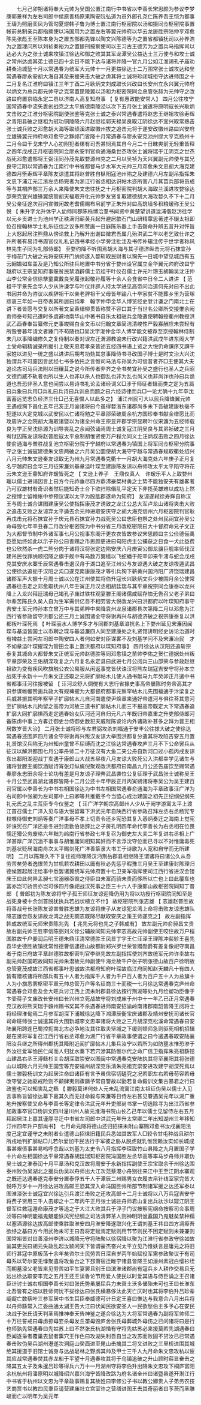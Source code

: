 <!-- { "loadSidebar": true } -->
　　七月己卯朔诸将奉大元帅为吴国公置江南行中书省以李善长宋思颜为参议李梦庚郭景祥为左右司郎中侯原善杨原果陶安阮弘道为员外郎孔尧仁陈养吾王恺为都事王璹为照磨栾凤为管勾夏煜韩子鲁为博士置江南行枢密院以汤和摄同佥枢密院事置帐前总制亲兵都指揇使以冯国用为之置左右等翼元帅府以华云龙唐胜宗陆仲亨邓愈陈先张彪王至陈本身为之置五部都先锋以陶文兴陈德等为之置省都镇抚司以孙养浩为之置理问所以刘祯秦裕为之置提刑按察使司以王习古王德芳为之置兵马指挥司以达必大为之张士诚来攻镇江徐达和御之败其其军龙潭吴公益达士三万使与和攻士诚之常州达卤其弟士德已四十余日不能下达与诸将并降一官九月公如江淮谒孔子庙劝耕桑治城堑十月以常遇春为统军大元帅十一月更益徐达士二万围常张士诚攻达和垒常遇春廖永安胡大海自其垒来援夹击大破之虏其将士诚将珍闭城拒守达进师围之十二月复名江淮府曰镇江三年丁酉二月耿炳文刘成取长兴改曰长安州立永兴翼元帅府以炳文为总兵都元帅守之克常置毘陵翼以汤和为枢密院同佥总管张赫为元帅守之改路曰府置京临永定二县以济南人高复知府事 【 复有惠政能安常人】 四月公往攻宁国常遇春中流矢褁创战克之太平旌德南陵泾以次下五月张士诚遣将原明寇长兴耿炳文击败之江淮分枢密院副使张鉴等克张士诚之泰兴常遇春遣将赵忠王继祖攻徐寿辉之青阳县破之继祖为冠功铜陵降六月赵继祖郭天禄吴良取江阴徐达不宜兴取常熟击张士诚兵败之邓愈胡大海等取绩溪进取徽州拔之追击元将于遂安改徽州路曰兴安府立雄锋翼元帅府命邓愈守之黟祁门皆降十月常遇春与廖永安克池州缪大亨克扬州十二月令曰干戈未宁人心初附犯者缧有司吾甚悯焉其自今月二十日昧爽前无轻重皆释之四年戊戌正月枢密院同佥廖永安判官俞通海桑世杰攻张士诚将瑞于江阴克之世杰战死邓愈遣部将王弼汪同孙茂先取婺源州克之二月以吴祯为天兴翼副元帅使与其兄良守江阴以常遇春为江南行中书省都督马步水军大元帅三月邓愈朱文忠胡大海克建德四月筡寿辉平章陈友谅遣其将赵普胜自枞阳寇池州陷之及建德六月左副吊指挥朱文忠下浦江元江浙左丞杨完者为浙江行省丞相达识帖木迩所害八月其苗兵部将员成等与其桐庐部三万余人来降使朱文忠往抚之十月枢密院判胡大海取兰溪进攻婺徐达邵荣克宜兴雄锋翼统管胡天福取开化元帅罗友贤复取建德胡大海攻婺久不下十二月吴公亲征途次召问宣徽闲故老耆儒赐布帛前学正朱升对曰高筑墙多积粮缓称王吴公悦 【 朱升字允升休宁人幼师同郡陈栎博洽羣书闻资中黄楚望讲道湓浦偕赵汸往学以元乡贡进士为池州学正秩满归蕲黄兵起升避居歙石门山研精覃思著述不辍太祖即位召授翰林学士礼乐征伐之议多所赞画一日庭陈乐器上手击磬命升辨五音升对忤旨上大怒起居注熊鼎从傍论救上乃解升出谢曰微君吾属几殆洪武二年以老乞致仕许之升所著有易诗书周官仪礼礼记四书孝经小学旁注批注及书传补辑注传于世学者称风林先生子同为礼部侍郎】 至婺约降不听围焉胡大海与其子德济纵击元将石抹宜孙于梅花门大破之元将安庆开门纳师遂入婺斩取民财者以狥先一日城中望见城西有五云絪媪如车盖及是乃知公所驻兵地置中书分省于婺州设官属立金华翼元帅府改曰宁越府以王宗显知府事赈贫民禁酒辟儒士范祖干叶仪召儒士许元叶瓒玉胡翰吴沈汪仲山李公常金信徐孳童冀戴良吴履张起敬孙履等十余人会食省中日令二人进讲 【 范祖干字景先金华人少从许谦学与叶仪并辟人持太学进见高帝问治道何先对曰不出此书因并命为咨议以疾辞祖干以亲老辞祖干父母皆年踰八十卒家贫不能葬乡里为营塜悲哀三年如一日帝表其所居曰纯孝　翰字仲申金华人博览经史登计谦之门南北士在讲下者皆愿与交复以所著文呈黄缙柳贯皆称赞不容口其于当世名公卿所交接惟余阙贡师泰号知己遭时多虞避地南华山中著书自乐太祖驻兵金陵遣使聘翰授衢州教授洪武乙酉春奉旨纂修元史事竣赐白金文币以归翰文章简洁清峻性严毅寡酬应未尝轻有所毁誉暮年请文者踵门不苟随也□吴沈字浚仲金华人博学能文被荐至京授翰林侍制未几以事降编修久之复侍制以奏对误左迁渭源教谕未行改兴籍洪武戊午进东阁大学士受命辑精诚录所援引上敬天忠君孝亲皆述五经四书语上览之大悦仍命譔序又譔千家姓以进见一统之盛以进讲后期考功劾其怠事降侍书寻改国子博士是时文治大兴沈独谓兵不可废因言武经七书多依托之言惟司马法与孙吴为可信昔者齐□王使其大夫追论古司马兵法附以田穰苴之说今所传者非齐之全书矣宜孙吴之盛行也圣人之兵昭文德而威不轨者也所以生人也非以杀人也御乱也非为乱也尚义也非尚诈也孙曰兵诡道也吾恐非圣人意也间尝以易诗书礼论孟诸经词义□涉于师征者辑而类之定为五肩曰兵象曰兵用□兵礼曰兵诗曰兵训总而题之曰六经诗律而兵□一论尤确十九年卒沈富蓄远览志负经济三仕□己无喜愠人以此多之】 浦江州民可大以民兵降锋翼元帅王遇成狥下昌化五年己亥正月谕诸将曰今虽得婺浙东诸郡尚多未下吾破建康秋毫不犯遂以大定克城以武安民以仁诸将勉之平章邵荣破周余杭方国珍奉书献金缯愿比而攻周许之佥院胡大海取诸暨以为诸全州命王宗显开郡学宗显聘叶仪宋濂为五经师载良为学正吴沈徐源为训导丧乱之余闻弦诵焉周士诚复寇江阴吴良与其弟祯破之三月宥狱囚陈友谅将赵普胜寇太平总制胡惟贤使万户程允同义士汪炳叔击败之四月徐达使俞通海与普胜战复池立枢密分院于宁越府以常遇春为镇国上将军同佥枢密分院事守之张士诚寇建德朱文忠两破之六月吴公圜使胡大海守宁越与常遇春规取衢处绍兴八月元帅朱文逊秦友谅取无为州九月常遇春克衢十一月胡大海克处六年庚子正月复名宁越府曰金华三月征宋濂刘基章溢叶琛至建康陈友谅以舟师攻太平太平陷守将花云朱文逊王鼎知府许瑗皆死之 【 文逊上养子　王鼎仪真人　许瑗乐平人上取婺州瑗以儒士进谒因言上曰方今元祚垂尽四方鼎沸豪桀材勇之士势不能独安夫有雄畧者乃可驭雄材有奇识者然后能知奇士合下欲扫除僭乱平定天下非揽英雄难以成功上然之授博士留帷帐中参预议谋以太平为股肱郡遂命为知府】 友谅遂弒徐寿辉自称汉王与周士诚合谋图建康吴公使指挥康茂才诱致之龙江公总大军卢龙山诸将夹击大败之追击又败之友谅弃太平遁去余元帅进取安庆守之胡大海克信州六月枢密院判官耿再戊击元将石抹宜孙于庆元县石抹宜孙力战死吴公曰忠臣也祭之处州民祠宜孙吴公命毋毁七年辛丑春二月改分枢密院为中书分省三月改枢密院曰大十督府命兄子文正为大都督节制中外诸军事七月公视事东阁汗更衣衣皆故参议宋思颜曰主公俭德俪禹臣愿始终如此以示子孙公曰善赐之币思颜更进曰句阳虎主公捕获之日食一犬此益费也公欣然杀一虎二熊分肉于诸将汉将张定边陷安庆八月庚寅公御龙骧巨舰率师伐汉建吊民伐罪纳顺招降之旗于舰中有乌数万翼樯以飞蛇蟠于舵辛卯来牛渚与蛇会戊戌克其安庆水寨壬辰常遇春击退汉舟于湖口追至江州公与友谅遇大破之友谅夜遁武昌公使徐达追扼于汉阳之沌口遂克南康康茂才等引兵狥下蕲黄兴国沔阳广济饶瑞建昌诸郡军声大振十月周士诚以公在江州使其将伯升寇长兴耿炳文兵少被围月余公使常遇春往击走之邓愈取抚州八年壬寅正月汉丞相胡廷瑞与其平章祝宗同佥康泰以龙兴降上入龙兴拜廷瑞母己竭孔子庙过铁柱观宴滕王阁诸儒咸赋存恤无告召父老子弟曰尔辈苦陈氏久矣人自为生军需供亿吾不相劳皆大悦改龙兴曰洪都府以叶琛知府事守吉安土军元帅孙本立曾万中与其弟粹中来降袁州龙泉诸郡县次第降二月以邓愈为江西行省参政留守洪都公还三月土诚围诸全守将谢再兴与胡德济破之祝宗康泰复以洪都叛叶琛死焉 【 叶琛丽水人博学多才与同郡刘基章溢抗名上下婺州延见宋濂因闻琛与基溢皆国士以币聘之琛与基溢濂四人同至建康处之礼贤馆讲明经史访论治道时有裨益土尝问左司郎中陶安四人者何如安对臣谋畧不及刘基学问不及宋濂冶民　才不如章溢叶琛擢琛为管田佥事上置洪都府以琛知府事】 四月徐达从汉阳还追斩宗泰复其城命大都督朱文正统军元帅赵德胜等同邓愈镇之苗帅李佑之贺仁德据处州叛平章邵荣及王佑胡深攻复之六月复名永定县曰武进七月公阅兵三山邵荣与参政赵继祖欲为变有疾风吹旗触公衣公易服从闲返事觉皆伏诛汉将熊左瑞寇吉安守将孙本立战死于永新十一月朱文正还取之元将扩廓帖木儿使人通书献马九年癸卯正月遣中书省都事汪河往报被留 【 汪河龙舒人倜傥有大志行省掾史事高帝屡陈时务帝高其才识参谋帷幄赞画兵政大有规裨擢为大都督府都事元察罕帖木儿先围福通于汴梁复之兵威甚振其明年察罕子扩廓帖木儿自河南遣使尹焕章来通好帝遣河与俱往荅其意河至扩廓帖木儿拘留之高帝为河故三遗书扩廓帖木儿而三不报高帝既定大下常遇春追扩廓大同扩廓惧西走定遇春始女庂河还河自归元凡六年既归帝嘉重之升吏部侍郎河备陈虏中事上方畧迁御史台侍御史数犯天威陛陈谠论内外诸政补甚多之拜为晋王相居数岁晋大治】 二月张士诚将珍与左君弼攻杀刘福通于安丰公往捄大破之使徐达常遇春还围庐四月诸全守将谢再兴叛汉友谅大举围洪都复分遣其将攻陷吉安五月置礼贤馆汉兵陷无为州知州童曾不屈缚而沈之江徐达常遇春攻庐三月不下公命罢兵从征汉以解洪都围七月公率舟师二十万征汉有大鱼二夹公舟自新河口过小孤丙戌友谅东出鄱阳湖迎战丁亥遇于康郎山大战五昼夜八月友谅大败死公入洪都幸学见诸生与诸将登滕王阁饮酒赋诗宵张灯纵旄倪聚观改洪都府曰南昌九月公还告庙饮至赐常遇春廖永忠田余将士论功有差是月友谅子理奔武昌袭位公复征理于武昌张士诚称吴王十月公至武昌湖北诸郡皆降十二月公还十年甲辰正月丙寅朔诸将奉吴公为吴王建百司官属以李善长为中书右相国徐达为中书左相国常遇春俞通海为平章政事汪广洋为右司郎中张昶为左司郎中上曰卿等共推戴予今当恊心成治建国之初先正纪纲纪纲先礼元氏之乱主荒臣专今仪鉴之 【 汪广洋字朝宗高邮州人少从于阙学游寓太平上渡江首召儒士广洋入见与语大悦留幕下洪武元年自陕西行省参政召拜左丞右丞杨宪专权嗾侍御史刘炳等奏广洋事母不孝上切责令还乡宪恐其复入惎炳奏迁之海南上觉宪奸诛宪召广洋还是冬进封忠勤伯诰辞比之子房孔明四年命代李善长为右丞相在位畏懦迂猾公务废格六年黜为岭南行省参政七年复召为御史左大夫二年复进右丞相上广洋甚厚广洋沉湎不事事与胡惟庸同相知其奸而不言浮沈守位而已寻以不对惟庸毒死刘基状贬居海南舟次太平赐剑死广洋善篆隶大书工于诗歌为人宽和自守而无所建明】 二月以陈理久不下复往视师理降汉沔荆岳郡县相继降王谓诸将曰诸公久从吾劳苦矣劳者逸恨苦为甘机若农耕田以庸有秋必先惩乎暇豫三月吴王至建康封陈理归德侯置起居注给事中悉罢诸翼统军元帅府置十七卫亲军指挥使司江西行省进汉金镂床王曰此何异孟昶七宝溺器亟毁之侍臣曰未富而骄未贵而侈所以亡也上曰此覆车也富亦岂可骄贵亦岂可侈四月像祀战汉死事之臣三十六人于康郎山故枢密院同知丁普郎 【 普郎初为陈友谅将守子孤王师征友谅迎降仍用为将以功授行枢密院同知至是战死身被十余剑首脱犹执兵若战状植立不什】 故枢密院判张志雄 【 志雄赵普胜故将善战号长张陈友谅害普胜志雄为友谅将庚子从友谅犯龙湾上命将击败友谅志雄队降志雄尝怨友谅故龙湾之战无鬬志既降尽献取安庆之策王师遂克之】 故左副指挥韩成故统军元师宋贵陈兆先 【 兆先元将也先之子韩成有】 故左副元帅俞昶昌文贵故右副元帅王胜李信陈弼刘义徐公辅故同知元帅李志高故元帅副使王咬住故万户程国胜故千户姜润后明王德朱鼎汪清常德胜王凤显丁宇王仁汪泽王理陈冲裴轸王喜先袁华史德胜故镇抚常惟德曹信逮德山故都尉郑兴罗世荣皆赠勋爵有差复像祀守南昌者于南日府故平章赵德胜故枢密判官李继先故左副指挥使刘齐故统军元帅许圭故右副元帅赵国昭故同知元帅朱潜故元帅副使牛海龙故千户张子明张德山故百户徐明故总管夏茂成故江西省都事叶思诚故洪都府知府叶琛故临江府同知赵天麟凡十有四人皆有赠核诸将所部兵有五十人者为指挥千人者为千户百人者为百户五十人为总旗十人为小旗悉罢枢密平章元帅总管万户等名征商三十而税一七月徐达常遇春克庐州命常遇春会邓愈及金大旺兵讨江西上流未附郡县徐达按行荆湖等处九月绘塑功臣像于卞壶蒋子文庙改长安州曰长兴州立死战故守将刘成庙于州中十一年乙已正月常遇春克汉故将熊天瑞于贑州赐书奖其不杀遇春进师南安招谕岭南诸郡南韶皆降王阅将士将经理淮甸焉二月参军胡深下浦城徐达降下湘潭辰衡宝庆诸郡及靖州安抚司诸长官司命班师张士诚遣其将大围新城李文忠率诸将大败之三月胡深克松溪命常遇春曰安陆襄阳跨连巴蜀控扼南北古必争地汝其往取夫坚城之下缓则顿师急则驱死相机招辑是在贤将军复召江西行省右丞邓愈为湖广行省平章政事使谓之曰今遣遇春取安陆襄阳汝兵继之所得州郡抚其降附近闻扩廓帖木儿集兵汝宁以若所为如防壅水惟恐渗于外汝往爱军恤民仁闻而人归犹水奏下若穴渗其防惟尔代之命广信卫指挥朱亮祖繇铅山建昌右丞王溥繇杉关会胡深取崇安以图闽中常遇春克安陆执其将至襄阳其将张德山以城降六月元帅王国宝等克安福州胡深克乐清朱亮祖克崇安进攻建宁胡深死焉以儒士滕毅杨训文为起居注命曰诸臣有言予虽信宿切磋究之况若职左右若毋苟容若毋改守譬之驰驱戒险则不颠肆夷则骤蹶予常自警故以勖若复命毅训文集古暴君之行曰政鉴也可以知丧乱之繇 【 滕毅莫详何处人元未乱流寓江南太祖征伪吴以儒士入见言事称旨留徐达幕下嘉其久而无过命毅与宋濂等日侍左右甚见眷遇吴元年以湖广重地升按察使又命与李善长等定律令洪武元年升吏部尚书掌一切选除寻为出江西省参加政事卒官□杨训文四川潼川州人故元淮海书院山长乙己年以儒士见留侍左右五月拜起居注上嘉其谨厚寻迁中书省左司郎中洪武元年升太常卿二年出知湖州三年移知汀州四年升户部尚书】 七月命元降将德山还归招徕未附山寨赐邓愈书汝戍襄阳法度己定宜谨守之未附者业遣德山招徕旧籍民兵悉如其故军人□较令甘屯种战且耕尔所戍地判扩廓帖□儿若尔爱加干民法行于军彼之胁从脱虎就乳惟我赖汝实如长城成事甚艰偾事甚易呜呼念哉以刘基为太史令八月指挥李琛取竹山县降之九月置国子学十片命左相国徐达平章常遇春胡廷瑞知枢密院冯国胜左丞华高等率马步舟师并取伪吴士诚之淮泰闰十月平章汤和克汉故将周安于永新指挥副使王宗宝取余干州徐达围泰州败伪吴湖北之援兵伪吴以舟师出大江次范蔡港小舟别往来江中王至江阴水寨观之既还达遇春遂克泰安分置泰俘五千人于潭辰二州赐男女衣履衣帛针线室家完皆大悦呼万岁十一月徐达进攻高邮王恐其深入命冯国胜帅所部节制诸军援之达还军泰以图淮濠张士诚寇宜兴徐达引兵渡江击败之还攻高邮十二月士诚将以八万兵寇吉安守将费子贤用三千人击却之十二年丙午正月张士诚驻舟师君山复出兵驮沙以窥江阴王督军往救寇遁命康茂才等追之于大江大败其兵于浮子门议按察宪纲命按察司佥事周浈等曰神明能福鬼魅能妖风宪纪纲之司法清弊革人则神明阴诡蠧国乃鬼魅矣禁种糯以塞酒源徐达拔高邮使乘胜取淮安四月淮安降遂取兴化王谓刘基王祎曰四方凋瘵吾欲纾之基曰方今用武殆未可王曰吾将定赋焉定赋则用节节则民不困定赋则未兼兼则国常裕皆对曰善濠州李济以城降元守将陆聚以徐宿降以聚为江淮行省参政守徐如故谕其吏民曰胡元失政乱起汝颍闲天下皆谓豪杰奋兴太平立见乃惟妖言是庸元之将旧师行甚寇中原板荡十余年矣咨尔士民劳苦日深自岁丙午始赋役军需参政聚议于有司毋系以苛尔安无悸聚遣将攻鱼台之下邳萧宿迁睢宁诸县皆降王如濠州素冠白缨衫绖而朝墓濠父老皆来见劳苦如平生宴罢且别王曰滨淮诸郡尚有寇兵乡人耕作交易且无远出徐达取安丰克之五月王还王读鲁论节用爱人使民以时爱其语与侍臣诵之王召诸臣计讨士诚右相国李善长对曰张氏势虽屡屈兵力未衰土沃多储殆未可也王曰长淮东北吾皆有之临以胜师何忧不拔徐达曰张氏横暴侈汰此天亡庂时也其将李伯升吕珍辈龊龊亡数蔡叶三参军居中书生耳臣奉威德可计日定王喜曰惟达与我意合八月出兵将以舟师繇常入江委曲通太湖王告大江曰伏闻民欲安圣人一民欲愁伯主多予心在安民决战于张氏请天判圣焉惟神奉天告神鉴之遂合徐达为大将军常遇春为副将军帅师二十万往誓戒曰毋虏掠毋妄杀毋发丘垄毋毁庐舍张氏母葬城外毋伤之已问诸将曰是行也师孰先常遇春曰先姑苏上曰不然张氏杭湖惛有守将先姑苏必来援莫若先湖遇春曰臣闻逐枭者覆巢去鼠者熏穴王作色曰攻湖失利吾自当之攻苏而败固不贷汝已已常遇春击败伪吴兵湖州港遂次洞庭山癸酉进至毘山击擒其二将又进败之三里桥进围其城绝其援道于旧馆士诚身与达战皂林之野虏其帅及甲士三千人九月命朱文忠攻杭以疲其应战常遇春焚其赤龙船于平望十月遇春攻其将于乌镇追破之升山顾时薛显奋击之降其五太子及朱暹吕珍等得兵六万十一月湖州守将李伯升出降朱文忠攻下桐庐富阳余杭杭州将潘原明以城降绍兴嘉兴海宁皆降改路为府名诸全州曰诸暨县遂开淛江行中书省于杭州以文忠为平章政事赐复其故姓曰李修公子书以教公卿贵人子弟务农技艺商贾书以教四民羣臣请营建庙社立宫室许之营缮进图王去其奇丽者曰芧茨而圣雕峻而亡以明年为吴元年 
